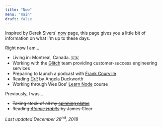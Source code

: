 ```yaml
---
title: "Now"
menu: "main"
draft: false
---
```


Inspired by Derek Sivers' [now](https://sivers.org/nowff) page, this page gives you a little bit of information on what I'm up to these days.

Right now I am…

- Living in: Montreal, Canada. 🇨🇦
- Working with the [Glitch](https://glitch.com) team providing customer-success engineering services
- Preparing to launch a podcast with [Frank Courville](https://ioscoachfrank.com/)
- Reading [_Grit_](https://angeladuckworth.com/grit-book/) by Angela Duckworth
- Working through Wes Bos' [Learn Node](https://learnnode.com/) course

Previously, I was…

- <strike>Taking stock of all my [spinning plates](https://angelostavrow.com/post/spinning-plates/)</strike>
- <strike>Reading [_Atomic Habits_](https://jamesclear.com/atomic-habits) by James Clear</strike>

_Last updated December 28<sup>nd</sup>, 2018_